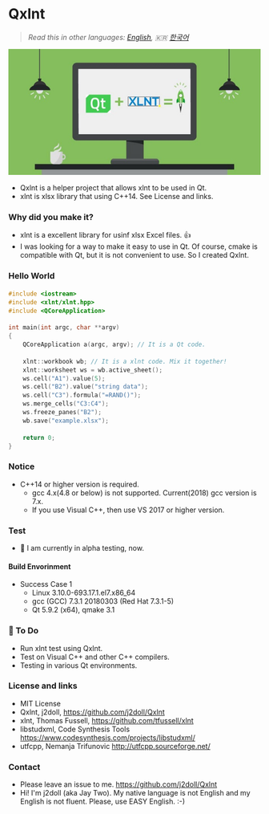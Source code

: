 # Qxlnt

> *Read this in other languages: [English](README.md), :kr: [한국어](README.ko.md)*

![](markdown-data/Concept-QXlnt.jpg)

- Qxlnt is a helper project that allows xlnt to be used in Qt.
- xlnt is xlsx library that using C++14. See License and links.

### Why did you make it?
- xlnt is a excellent library for usinf xlsx Excel files. :+1: 
- I was looking for a way to make it easy to use in Qt. Of course, cmake is compatible with Qt, but it is not convenient to use. So I created Qxlnt.

### Hello World
```cpp
#include <iostream> 
#include <xlnt/xlnt.hpp> 
#include <QCoreApplication>

int main(int argc, char **argv) 
{     
    QCoreApplication a(argc, argv); // It is a Qt code.

    xlnt::workbook wb; // It is a xlnt code. Mix it together! 
    xlnt::worksheet ws = wb.active_sheet();
    ws.cell("A1").value(5);
    ws.cell("B2").value("string data");
    ws.cell("C3").formula("=RAND()");
    ws.merge_cells("C3:C4");
    ws.freeze_panes("B2");
    wb.save("example.xlsx");
	
	return 0;
}
```

### Notice
- C++14 or higher version is required. 
	- gcc 4.x(4.8 or below) is not supported. Current(2018) gcc version is 7.x.
	- If you use Visual C++, then use VS 2017 or higher version.

### Test
- :construction: I am currently in alpha testing, now.

#### Build Envorinment
- Success Case 1
	- Linux 3.10.0-693.17.1.el7.x86_64
	- gcc (GCC) 7.3.1 20180303 (Red Hat 7.3.1-5)
	- Qt 5.9.2 (x64), qmake 3.1

### :beginner: To Do
- Run xlnt test using Qxlnt.
- Test on Visual C++ and other C++ compilers.
- Testing in various Qt environments.

### License and links
- MIT License
- Qxlnt, j2doll, https://github.com/j2doll/Qxlnt
- xlnt, Thomas Fussell, https://github.com/tfussell/xlnt
- libstudxml, Code Synthesis Tools https://www.codesynthesis.com/projects/libstudxml/
- utfcpp, Nemanja Trifunovic http://utfcpp.sourceforge.net/

### Contact
- Please leave an issue to me. https://github.com/j2doll/Qxlnt
- Hi! I'm j2doll (aka Jay Two). My native language is not English and my English is not fluent. Please, use EASY English. :-)
